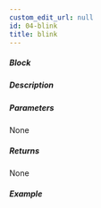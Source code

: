 ```yaml
---
custom_edit_url: null
id: 04-blink
title: blink
---
```


##### Block

<!-- image -->

##### Description

<!-- description -->

##### Parameters

None <!-- image -->

##### Returns

None

##### Example

<!-- image -->
